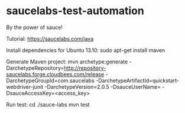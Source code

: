 saucelabs-test-automation
=========================

By the power of sauce!

Tutorial:
https://saucelabs.com/java

Install dependencies for Ubuntu 13.10:
sudo apt-get install maven

Generate Maven project:
mvn archetype:generate -DarchetypeRepository=http://repository-saucelabs.forge.cloudbees.com/release -DarchetypeGroupId=com.saucelabs -DarchetypeArtifactId=quickstart-webdriver-junit -DarchetypeVersion=2.0.5 -DsauceUserName=<username> -DsauceAccessKey=<access_key>

Run test:
cd ./sauce-labs
mvn test
